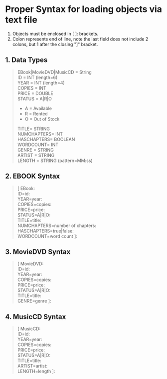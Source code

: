 # Proper Syntax for loading objects via text file
1. Objects must be enclosed in [ ]: brackets.
2. Colon represents end of line, note the last field does not include 2 colons, but 1 after the closing "]" bracket.

## 1. Data Types

> EBook|MovieDVD|MusicCD = String  
> ID = INT (length=6)  
> YEAR = INT (length=4)  
> COPIES = INT  
> PRICE = DOUBLE  
> STATUS = A|R|O  
> * A = Available
> * R = Rented
> * O = Out of Stock
>
>
> TITLE= STRING  
> NUMCHAPTERS= INT  
> HASCHAPTERS= BOOLEAN  
> WORDCOUNT= INT  
> GENRE = STRING  
> ARTIST = STRING  
> LENGTH = STRING (pattern=MM:ss)

## 2. EBOOK Syntax

> [ EBook:  
> ID=id:  
> YEAR=year:  
> COPIES=copies:  
> PRICE=price:  
> STATUS=A|R|O:  
> TITLE=title:  
> NUMCHAPTERS=number of chapters:  
> HASCHAPTERS=true|false:  
> WORDCOUNT=word count ]:

## 3. MovieDVD Syntax

> [ MovieDVD:  
> ID=id:  
> YEAR=year:  
> COPIES=copies:  
> PRICE=price:  
> STATUS=A|R|O:  
> TITLE=title:  
> GENRE=genre ]:  

## 4. MusicCD Syntax

> [ MusicCD:  
> ID=id:  
> YEAR=year:  
> COPIES=copies:  
> PRICE=price:  
> STATUS=A|R|O:  
> TITLE=title:  
> ARTIST=artist:  
> LENGTH=length ]:  
